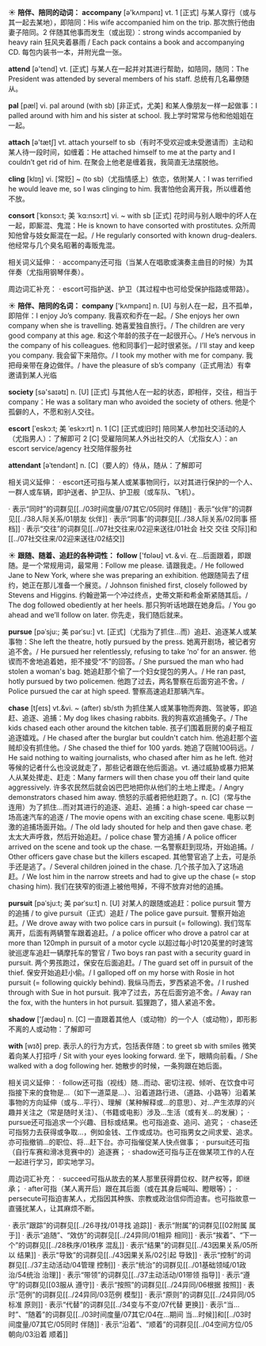 ☀ <span class="category">**陪伴、陪同的动词：**</span>
<span class="vocabulary">**accompany**</span> [ə'kʌmpənɪ] 
<span class="definition">vt. 1 [正式] 与某人穿行（或与其一起去某地），即陪同：</span>His wife accompanied him on the trip. 那次旅行他由妻子陪同。<span class="definition">2 伴随其他事而发生（或出现）：</span>strong winds accompanied by heavy rain 狂风夹着暴雨 / Each pack contains a book and accompanying CD. 每包内装书一本，并附光盘一张。

<span class="vocabulary">**attend**</span> [ə'tend] 
<span class="definition">vt. [正式] 与某人在一起并对其进行帮助，如陪同，随同：</span>The President was attended by several members of his staff. 总统有几名幕僚随从。
           
<span class="vocabulary">**pal**</span> [pæl]
<span class="definition">vi. pal around (with sb) [非正式，尤美] 和某人像朋友一样一起做事：</span>I palled around with him and his sister at school. 我上学时常常与他和他姐姐在一起。

<span class="vocabulary">**attach**</span> [ə'tætʃ] 
<span class="definition">vt. attach yourself to sb（有时不受欢迎或未受邀请而）主动和某人待一段时间，如缠着：</span>He attached himself to me at the party and I couldn’t get rid of him. 在聚会上他老是缠着我，我简直无法摆脱他。
                      
<span class="vocabulary">**cling**</span> [klɪŋ]
<span class="definition">vi. [常贬] ~ (to sb)（尤指情感上）依恋，依附某人：</span>I was terrified he would leave me, so I was clinging to him. 我害怕他会离开我，所以缠着他不放。

<span class="vocabulary">**consort**</span> [ˈkɒnsɔ:t; 美 ˈkɑ:nsɔ:rt]
<span class="definition">vi. ~ with sb [正式] 花时间与别人眼中的坏人在一起，即厮混、鬼混：</span>He is known to have consorted with prostitutes. 众所周知他曾与妓女厮混在一起。/ He regularly consorted with known drug-dealers. 他经常与几个臭名昭著的毒贩鬼混。

相关词义延伸：
· accompany还可指（当某人在唱歌或演奏主曲目的时候）为其伴奏（尤指用钢琴伴奏）。

周边词汇补充：
· escort可指护送、护卫（其过程中也可给受保护指路或带路）。

☀ <span class="category">**陪伴、陪同的名词：**</span>
<span class="vocabulary">**company**</span> ['kʌmpənɪ] 
<span class="definition">n. [U] 与别人在一起，且不孤单，即陪伴：</span>I enjoy Jo’s company. 我喜欢和乔在一起。/ She enjoys her own company when she is travelling. 她喜爱独自旅行。/ The children are very good company at this age. 和这个年龄的孩子在一起很开心。/ He’s nervous in the company of his colleagues. 他和同事们一起时很紧张。/ I’ll stay and keep you company. 我会留下来陪你。/ I took my mother with me for company. 我把母亲带在身边做伴。/ have the pleasure of sb’s company（正式用法）有幸邀请到某人光临

<span class="vocabulary">**society**</span> [sə'saɪətɪ] 
<span class="definition">n. [U] [正式] 与其他人在一起的状态，即相伴，交往，相当于company：</span>He was a solitary man who avoided the society of others. 他是个孤僻的人，不愿和别人交往。
           
<span class="vocabulary">**escort**</span> [ˈeskɔ:t; 美 ˈeskɔ:rt]
<span class="definition">n. 1 [C] [正式或旧时] 陪同某人参加社交活动的人（尤指男人）：</span>了解即可 <span class="definition">2 [C] 受雇陪同某人外出社交的人（尤指女人）：</span>an escort service/agency 社交陪伴服务社
           
<span class="vocabulary">**attendant**</span> [əˈtendənt]
<span class="definition">n. [C]（要人的）侍从，随从：</span>了解即可

相关词义延伸：
· escort还可指与某人或某事物同行，以对其进行保护的一个人、一群人或车辆，即护送者、护卫队、护卫舰（或车队、飞机）。

· 表示“同时”的词群见[[../03时间度量/07其它/05同时 伴随]]
· 表示“伙伴”的词群见[[../38人际关系/01朋友 伙伴]]
· 表示“同事”的词群见[[../38人际关系/02同事 搭档]]
· 表示“交往”的词群见[[../07社交往来/02迎来送往/01社会 社交 交往 交际]]和[[../07社交往来/02迎来送往/02结交]]

☀ <span class="category">**跟随、随着、追赶的各种词性：**</span>
<span class="vocabulary">**follow**</span> ['fɒləʊ] 
<span class="definition">vt.＆vi. 在…后面跟着，即跟随。是一个常规用词，最常用：</span>Follow me please. 请跟我走。/ He followed Jane to New York, where she was preparing an exhibition. 他跟随简去了纽约，她正在那儿准备一个展览。/ Johnson finished first, closely followed by Stevens and Higgins. 约翰逊第一个冲过终点，史蒂文斯和希金斯紧随其后。/ The dog followed obediently at her heels. 那只狗听话地跟在她身后。/ You go ahead and we’ll follow on later. 你先走，我们随后就来。
           
<span class="vocabulary">**pursue**</span> [pəˈsju:; 美 pərˈsu:]
<span class="definition">vt. [正式]（尤指为了抓住…而）追赶、追逐某人或某事物：</span>She left the theatre, hotly pursued by the press. 她离开剧场，被记者穷追不舍。/ He pursued her relentlessly, refusing to take ‘no’ for an answer. 他锲而不舍地追着她，拒不接受“不”的回答。/ She pursued the man who had stolen a woman's bag. 她追赶那个偷了一个妇女提包的男人。/ He ran past, hotly pursued by two policemen. 他跑了过去，两名警察在后面穷追不舍。/ Police pursued the car at high speed. 警察高速追赶那辆汽车。
           
<span class="vocabulary">**chase**</span> [tʃeɪs]
<span class="definition">vt.&vi. ~ (after) sb/sth 为抓住某人或某事物而奔跑、驾驶等，即追赶、追逐、追捕：</span>My dog likes chasing rabbits. 我的狗喜欢追捕兔子。/ The kids chased each other around the kitchen table. 孩子们围着厨房的桌子相互追逐嬉戏。/ He chased after the burglar but couldn't catch him. 他追赶那个盗贼却没有抓住他。/ She chased the thief for 100 yards. 她追了窃贼100码远。/ He said nothing to waiting journalists, who chased after him as he left. 他对等候的记者什么也没说就走了，那些记者跟在他后面追。<span class="definition">vt. 通过威胁或暴力把某人从某处撵走、赶走：</span>Many farmers will then chase you off their land quite aggressively. 许多农民然后就会凶巴巴地把你从他们的土地上撵走。/ Angry demonstrators chased him away. 愤怒的示威者把他赶跑了。<span class="definition">n. [C]（常与the连用）为了抓住…而对其进行的追逐、追赶、追捕：</span>a high-speed car chase 一场高速汽车的追逐 / The movie opens with an exciting chase scene. 电影以刺激的追捕场面开始。/ The old lady shouted for help and then gave chase. 老太太大声呼救，然后开始追赶。/ police chase 警方追捕 / A police officer arrived on the scene and took up the chase. 一名警察赶到现场，开始追捕。/ Other officers gave chase but the killers escaped. 其他警官追了上去，可是杀手还是逃了。/ Several children joined in the chase. 几个孩子加入了这场追赶。/ We lost him in the narrow streets and had to give up the chase (= stop chasing him). 我们在狭窄的街道上被他甩掉，不得不放弃对他的追捕。
           
<span class="vocabulary">**pursuit**</span> [pəˈsju:t; 美 pərˈsu:t]
<span class="definition">n. [U] 对某人的跟随或追赶：</span>police pursuit 警方的追捕 / to give pursuit（正式）追赶 / The police gave pursuit. 警察开始追赶。/ We drove away with two police cars in pursuit (= following). 我们驾车离开，后面有两辆警车跟着追赶。/ a police officer who drove a patrol car at more than 120mph in pursuit of a motor cycle 以超过每小时120英里的时速驾驶巡逻车追赶一辆摩托车的警官 / Two boys ran past with a security guard in pursuit. 两个男孩跑过，保安在后面追赶。/ The guard set off in pursuit of the thief. 保安开始追赶小偷。/ I galloped off on my horse with Rosie in hot pursuit (= following quickly behind). 我纵马而去，罗西紧追不舍。/ I rushed through with Sue in hot pursuit. 我冲了过去，苏在后面穷追不舍。/ Away ran the fox, with the hunters in hot pursuit. 狐狸跑了，猎人紧追不舍。

<span class="vocabulary">**shadow**</span> ['ʃædəʊ] 
<span class="definition">n. [C] 一直跟着其他人（或动物）的一个人（或动物），即形影不离的人或动物：</span>了解即可

<span class="vocabulary">**with**</span> [wɪð] 
<span class="definition">prep. 表示人的行为方式，包括表伴随：</span>to greet sb with smiles 微笑着向某人打招呼 / Sit with your eyes looking forward. 坐下，眼睛向前看。/ She walked with a dog following her. 她散步的时候，一条狗跟在她后面。

相关词义延伸：
· follow还可指（视线）随…而动、密切注视、倾听、在饮食中可指接下来的食物是…（如下一道菜是…）、沿着道路行进、（道路、小路等）沿着某事物的方向延伸（或与…平行）、理解（某种解释或…的意思）、对…产生浓厚的兴趣并关注之（常是随时关注）、（书籍或电影）涉及…生活（或有关…的发展）；
· pursue还可指追求一个兴趣、目标或结果。也可指追查、追问、追究；
· chase还可指努力去获得或争取…，例如金钱、工作或成功。也可指男女之间求爱、追求。亦可指撤销…的职位、将…赶下台。亦可指催促某人快点做事；
· pursuit还可指（自行车赛和滑冰竞赛中的）追逐赛；
· shadow还可指与正在做某项工作的人在一起进行学习，即实地学习。

周边词汇补充：
· succeed可指从故去的某人那里获得爵位权、财产权等，即继承；
· after可指（某人离开后）跟在其后面（或在其身后喊叫、瞪眼等）；
· persecute可指迫害某人，尤指因其种族、宗教或政治信仰而迫害。也可指故意一直骚扰某人，让其麻烦不断。

· 表示”跟踪”的词群见[[../26寻找/01寻找 追踪]]
· 表示“附属”的词群见[[02附属 属于]]
· 表示“追随”、“效仿”的词群见[[../24异同/01相异 相同]]
· 表示“挨着”、“下一个”的词群见[[../28秩序/01秩序 混乱]]
· 表示“结果”的词群见[[../43因果关系/05所以 结果]]
· 表示“导致”的词群见[[../43因果关系/02引起 导致]]
· 表示“控制”的词群见[[../37主动活动/04管理 控制]]
· 表示“统治”的词群见[[../01基础领域/01政治/54统治 治理]]
· 表示“带领”的词群见[[../37主动活动/01带领 指导]]
· 表示“遵守”的词群见[[03服从 遵守]]
· 表示“按照”的词群见[[../24异同/06根据 按照]]
· 表示“范例”的词群见[[../24异同/03范例 模型]]
· 表示“原则”的词群见[[../24异同/05标准 原则]]
· 表示“代替”的词群见[[../34变与不变/07代替 更换]]
· 表示“当…时”、“随着”的词群见[[../03时间度量/07其它/04在…期间 当…时候]]和[[../03时间度量/07其它/05同时 伴随]]
· 表示“沿着”、“顺着”的词群见[[../04空间方位/05朝向/03沿着 顺着]]
